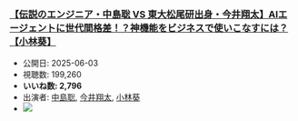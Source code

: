 ### [【伝説のエンジニア・中島聡 VS 東大松尾研出身・今井翔太】AIエージェントに世代間格差！？神機能をビジネスで使いこなすには？【小林葵】](https://www.youtube.com/watch?v=CGXmz2krw1k)
-   公開日: 2025-06-03
-   視聴数: 199,260
-   **いいね数: 2,796**
-   出演者: [中島聡](/rehacq_fan/people/中島聡 "wikilink"), [今井翔太](/rehacq_fan/people/今井翔太 "wikilink"), [小林葵](/rehacq_fan/people/小林葵 "wikilink")
- [![](https://img.youtube.com/vi/CGXmz2krw1k/hqdefault.jpg)](https://www.youtube.com/watch?v=CGXmz2krw1k)
